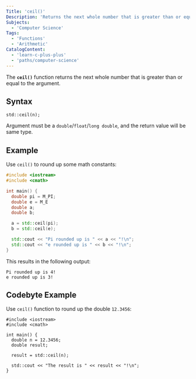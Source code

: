 ```yaml
---
Title: 'ceil()'
Description: 'Returns the next whole number that is greater than or equal to the argument.'
Subjects:
  - 'Computer Science'
Tags:
  - 'Functions'
  - 'Arithmetic'
CatalogContent:
  - 'learn-c-plus-plus'
  - 'paths/computer-science'
---
```


The **`ceil()`** function returns the next whole number that is greater than or equal to the argument.

## Syntax

```pseudo
std::ceil(n);
```

Argument must be a `double`/`float`/`long double`, and the return value will be same type.

## Example

Use `ceil()` to round up some math constants:

```cpp
#include <iostream>
#include <cmath>

int main() {
  double pi = M_PI;
  double e = M_E
  double a;
  double b;

  a = std::ceil(pi);
  b = std::ceil(e);

  std::cout << "Pi rounded up is " << a << "!\n";
  std::cout << "e rounded up is " << b << "!\n";
}
```

This results in the following output:

```shell
Pi rounded up is 4!
e rounded up is 3!
```

## Codebyte Example

Use `ceil()` function to round up the double `12.3456`:

```codebyte/cpp
#include <iostream>
#include <cmath>

int main() {
  double n = 12.3456;
  double result;

  result = std::ceil(n);

  std::cout << "The result is " << result << "!\n";
}
```
